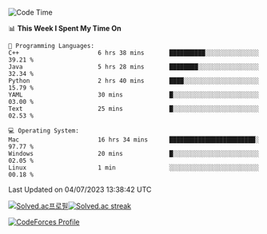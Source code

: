 
<!--START_SECTION:waka-->
![Code Time](http://img.shields.io/badge/Code%20Time-2%2C794%20hrs%202%20mins-blue)

📊 **This Week I Spent My Time On** 

```text
💬 Programming Languages: 
C++                      6 hrs 38 mins       ██████████░░░░░░░░░░░░░░░   39.21 % 
Java                     5 hrs 28 mins       ████████░░░░░░░░░░░░░░░░░   32.34 % 
Python                   2 hrs 40 mins       ████░░░░░░░░░░░░░░░░░░░░░   15.79 % 
YAML                     30 mins             █░░░░░░░░░░░░░░░░░░░░░░░░   03.00 % 
Text                     25 mins             █░░░░░░░░░░░░░░░░░░░░░░░░   02.53 % 

💻 Operating System: 
Mac                      16 hrs 34 mins      ████████████████████████░   97.77 % 
Windows                  20 mins             █░░░░░░░░░░░░░░░░░░░░░░░░   02.05 % 
Linux                    1 min               ░░░░░░░░░░░░░░░░░░░░░░░░░   00.18 % 
```


 Last Updated on 04/07/2023 13:38:42 UTC
<!--END_SECTION:waka-->


[![Solved.ac프로필](http://mazassumnida.wtf/api/generate_badge?boj=hckim96)](https://solved.ac/hckim96)[![Solved.ac streak](http://mazandi.herokuapp.com/api?handle=hckim96&theme=dark)](https://solved.ac/hckim96)


[![CodeForces Profile](https://cf.leed.at?id=hckim96)](https://codeforces.com/profile/hckim96)

